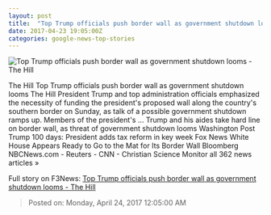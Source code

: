 ```yaml
---
layout: post
title:  "Top Trump officials push border wall as government shutdown looms - The Hill"
date: 2017-04-23 19:05:00Z
categories: google-news-top-stories
---
```


![Top Trump officials push border wall as government shutdown looms - The Hill](http://thehill.com/sites/default/files/blogs/sessions647241274.jpg)

The Hill Top Trump officials push border wall as government shutdown looms The Hill President Trump and top administration officials emphasized the necessity of funding the president's proposed wall along the country's southern border on Sunday, as talk of a possible government shutdown ramps up. Members of the president's ... Trump and his aides take hard line on border wall, as threat of government shutdown looms Washington Post Trump 100 days: President adds tax reform in key week Fox News White House Appears Ready to Go to the Mat for Its Border Wall Bloomberg NBCNews.com - Reuters - CNN - Christian Science Monitor all 362 news articles »


Full story on F3News: [Top Trump officials push border wall as government shutdown looms - The Hill](http://www.f3nws.com/n/qQrKyF)

> Posted on: Monday, April 24, 2017 12:05:00 AM
